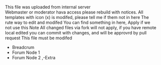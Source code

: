 This file was uploaded from internal server<br />
Webmaster or moderator hava access please rebuild with notices.
All templates with icon (x) is modifed, please tell me if them not in here
The rute way to edit and modifed
You can find something in here, Apply if we not use this
Note All changed files via fork will not apply, if you have remote local edited you can commit with changes, and will be approvrd by pull request
This file must be modifed

- Breadcrum
- Forum Node 1
- Forum Node 2
,-Extra
